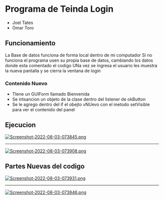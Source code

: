 # Programa de Teinda Login
- Joel Tates
- Omar Toro

## Funcionamiento
La Base de datos funciona de forma local dentro de mi computador
Si no funciona el programa usen su propia base de datos, cambiando los datos donde esta comentado el codigo
UNa vez se ingresa el usuario les muestra la nueva pantalla y se cierra la ventana de login

### Contenido Nuevo
- TIene un GUIForm llamado Bienvenida
- Se intsancion un objeto de la clase dentro del listener de okButton
- Se le agrego dentro del if el obejto vNUevo con el metodo setVisible para ver el contenido del panel 

## Ejecucion

[![Screenshot-2022-08-03-073845.png](https://i.postimg.cc/j5SkGTr8/Screenshot-2022-08-03-073845.png)](https://postimg.cc/FfwZL2zc)

<hr>

[![Screenshot-2022-08-03-073908.png](https://i.postimg.cc/yxJp8Txc/Screenshot-2022-08-03-073908.png)](https://postimg.cc/tnjNrWh4)

## Partes Nuevas del codigo

[![Screenshot-2022-08-03-073931.png](https://i.postimg.cc/NMnbSrDM/Screenshot-2022-08-03-073931.png)](https://postimg.cc/dk88T3zP)

<hr>

[![Screenshot-2022-08-03-073946.png](https://i.postimg.cc/HkHGBfjN/Screenshot-2022-08-03-073946.png)](https://postimg.cc/bs6FvVx0)


